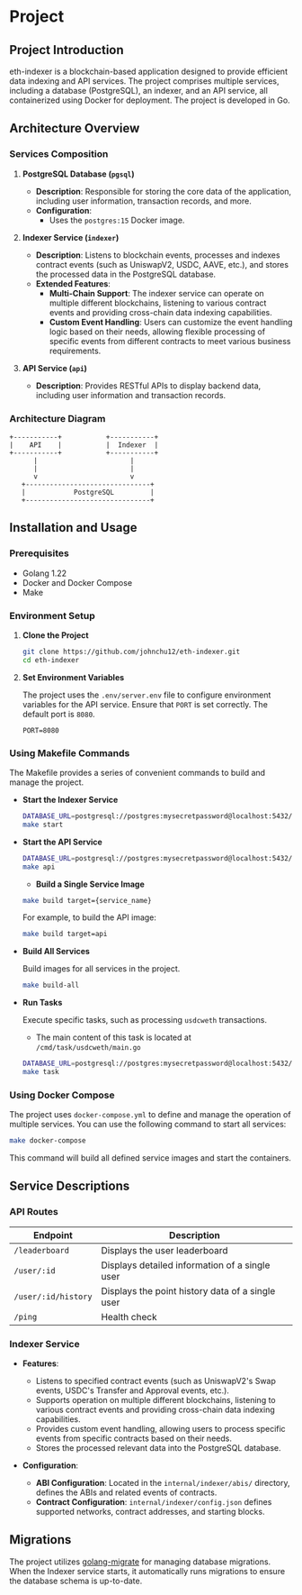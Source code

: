 # Project

## Project Introduction

eth-indexer is a blockchain-based application designed to provide efficient data indexing and API services. The project comprises multiple services, including a database (PostgreSQL), an indexer, and an API service, all containerized using Docker for deployment. The project is developed in Go.

## Architecture Overview

### Services Composition

1. **PostgreSQL Database (`pgsql`)**
   - **Description**: Responsible for storing the core data of the application, including user information, transaction records, and more.
   - **Configuration**:
     - Uses the `postgres:15` Docker image.

2. **Indexer Service (`indexer`)**
   - **Description**: Listens to blockchain events, processes and indexes contract events (such as UniswapV2, USDC, AAVE, etc.), and stores the processed data in the PostgreSQL database.
   - **Extended Features**:
     - **Multi-Chain Support**: The indexer service can operate on multiple different blockchains, listening to various contract events and providing cross-chain data indexing capabilities.
     - **Custom Event Handling**: Users can customize the event handling logic based on their needs, allowing flexible processing of specific events from different contracts to meet various business requirements.

3. **API Service (`api`)**
   - **Description**: Provides RESTful APIs to display backend data, including user information and transaction records.

### Architecture Diagram

```
+-----------+           +-----------+
|    API    |           |  Indexer  |
+-----------+           +-----------+
      |                       |
      |                       |
      v                       v
   +-------------------------------+
   |            PostgreSQL         |
   +-------------------------------+
```

## Installation and Usage

### Prerequisites
- Golang 1.22
- Docker and Docker Compose
- Make

### Environment Setup

1. **Clone the Project**

   ```bash
   git clone https://github.com/johnchu12/eth-indexer.git
   cd eth-indexer
   ```

2. **Set Environment Variables**

   The project uses the `.env/server.env` file to configure environment variables for the API service. Ensure that `PORT` is set correctly.
   The default port is `8080`.
   ```env
   PORT=8080
   ```

### Using Makefile Commands

The Makefile provides a series of convenient commands to build and manage the project.

- **Start the Indexer Service**

  ```bash
  DATABASE_URL=postgresql://postgres:mysecretpassword@localhost:5432/pelith?sslmode=disable \
  make start
  ```

- **Start the API Service**

  ```bash
  DATABASE_URL=postgresql://postgres:mysecretpassword@localhost:5432/pelith?sslmode=disable \
  make api
  ```

  - **Build a Single Service Image**

  ```bash
  make build target={service_name}
  ```

  For example, to build the API image:

  ```bash
  make build target=api
  ```

- **Build All Services**

  Build images for all services in the project.

  ```bash
  make build-all
  ```

- **Run Tasks**

  Execute specific tasks, such as processing `usdcweth` transactions.
  - The main content of this task is located at `/cmd/task/usdcweth/main.go`

  ```bash
  DATABASE_URL=postgresql://postgres:mysecretpassword@localhost:5432/pelith?sslmode=disable \
  make task
  ```

### Using Docker Compose

The project uses `docker-compose.yml` to define and manage the operation of multiple services. You can use the following command to start all services:

```bash
make docker-compose
```

This command will build all defined service images and start the containers.

## Service Descriptions

### API Routes

| Endpoint              | Description                       |
| --------------------- | --------------------------------- |
| `/leaderboard`        | Displays the user leaderboard     |
| `/user/:id`           | Displays detailed information of a single user |
| `/user/:id/history`   | Displays the point history data of a single user |
| `/ping`               | Health check            |

### Indexer Service

- **Features**:
  - Listens to specified contract events (such as UniswapV2's Swap events, USDC's Transfer and Approval events, etc.).
  - Supports operation on multiple different blockchains, listening to various contract events and providing cross-chain data indexing capabilities.
  - Provides custom event handling, allowing users to process specific events from specific contracts based on their needs.
  - Stores the processed relevant data into the PostgreSQL database.

- **Configuration**:
  - **ABI Configuration**: Located in the `internal/indexer/abis/` directory, defines the ABIs and related events of contracts.
  - **Contract Configuration**: `internal/indexer/config.json` defines supported networks, contract addresses, and starting blocks.

## Migrations

The project utilizes [golang-migrate](https://github.com/golang-migrate/migrate) for managing database migrations. When the Indexer service starts, it automatically runs migrations to ensure the database schema is up-to-date.
